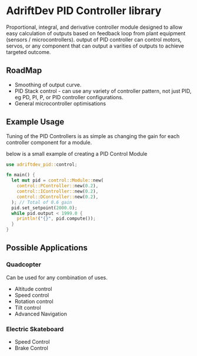 # AdriftDev PID Controller library

Proportional, integral, and derivative controller module designed to allow easy calculation of outputs based on feedback loop from plant equipment (sensors / microcontrollers). output of PID controller can control motors, servos, or any component that can output a varities of outputs to achieve targeted outcome.

## RoadMap

- Smoothing of output curve.
- PID Stack control - can use any variety of controller pattern, not just PID, eg PD, PI, P, or PID controller configurations.
- General microcontroller optimisations

## Example Usage

Tuning of the PID Controllers is as simple as changing the gain for each controller component for a module.

below is a small example of creating a PID Control Module

```rust
use adriftdev_pid::control;

fn main() {
  let mut pid = control::Module::new(
    control::PController::new(0.2),
    control::IController::new(0.2),
    control::DController::new(0.2),
  ); // Total of 0.6 gain
  pid.set_setpoint(2000.0);
  while pid.output < 1999.0 {
    println!("{}", pid.compute());
  }
}
```

## Possible Applications

### Quadcopter

Can be used for any combination of uses.

- Altitude control
- Speed control
- Rotation control
- Tilt control
- Advanced Navigation

### Electric Skateboard

- Speed Control
- Brake Control
